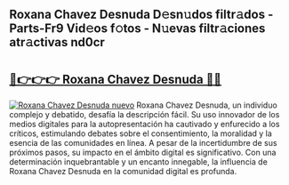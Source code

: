 ## Roxana Chavez Desnuda D𝚎sn𝚞dos filtr𝚊dos - Parts-Fr9 Vid𝚎os f𝚘tos - N𝚞evas filtr𝚊ciones atr𝚊ctivas nd0cr

# <h2><a href="http://mb94ykj.tromn.icu/?c=Roxana+Chavez+Desnuda">🔗👉👉👉 Roxana Chavez Desnuda 🔗🔗</a></h2>

[![Roxana Chavez Desnuda nuevo](https://i.imgur.com/pEAQMta.gif)](http://mb94ykj.tromn.icu/?c=Roxana+Chavez+Desnuda)
Roxana Chavez Desnuda, un individuo complejo y debatido, desafía la descripción fácil. Su uso innovador de los medios digitales para la autopresentación ha cautivado y enfurecido a los críticos, estimulando debates sobre el consentimiento, la moralidad y la esencia de las comunidades en línea. A pesar de la incertidumbre de sus próximos pasos, su impacto en el ámbito digital es significativo. Con una determinación inquebrantable y un encanto innegable, la influencia de Roxana Chavez Desnuda en la comunidad digital es profunda.
